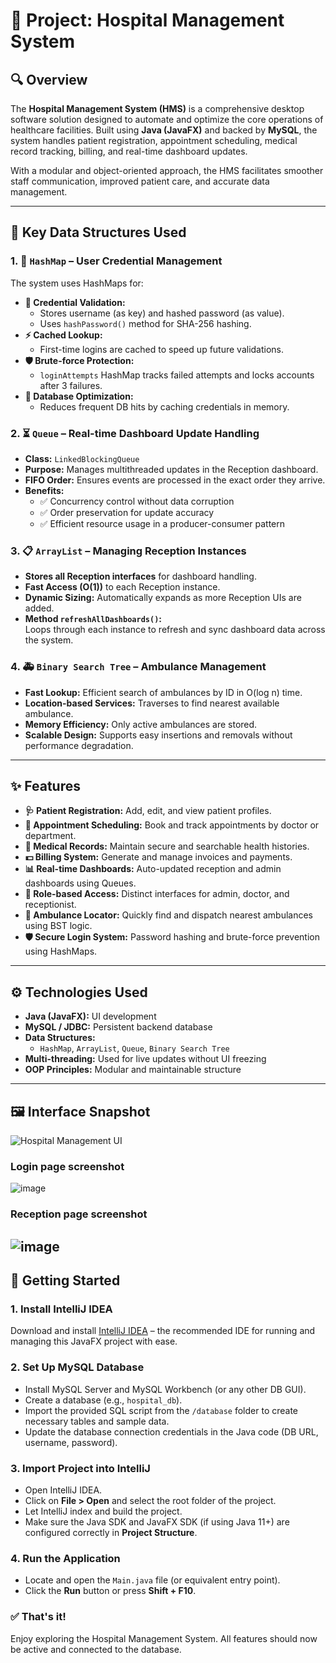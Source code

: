 # 🏥 Project: Hospital Management System

## 🔍 Overview

The **Hospital Management System (HMS)** is a comprehensive desktop software solution designed to automate and optimize the core operations of healthcare facilities. Built using **Java (JavaFX)** and backed by **MySQL**, the system handles patient registration, appointment scheduling, medical record tracking, billing, and real-time dashboard updates.

With a modular and object-oriented approach, the HMS facilitates smoother staff communication, improved patient care, and accurate data management.

---

## 🧠 Key Data Structures Used

### 1. 🧾 `HashMap` – User Credential Management

The system uses HashMaps for:

- **🔐 Credential Validation:**  
  - Stores username (as key) and hashed password (as value).
  - Uses `hashPassword()` method for SHA-256 hashing.
- **⚡ Cached Lookup:**  
  - First-time logins are cached to speed up future validations.
- **🛡️ Brute-force Protection:**  
  - `loginAttempts` HashMap tracks failed attempts and locks accounts after 3 failures.
- **🔄 Database Optimization:**  
  - Reduces frequent DB hits by caching credentials in memory.

### 2. ⏳ `Queue` – Real-time Dashboard Update Handling

- **Class:** `LinkedBlockingQueue`
- **Purpose:** Manages multithreaded updates in the Reception dashboard.
- **FIFO Order:** Ensures events are processed in the exact order they arrive.
- **Benefits:**
  - ✅ Concurrency control without data corruption
  - ✅ Order preservation for update accuracy
  - ✅ Efficient resource usage in a producer-consumer pattern

### 3. 📋 `ArrayList` – Managing Reception Instances

- **Stores all Reception interfaces** for dashboard handling.
- **Fast Access (O(1))** to each Reception instance.
- **Dynamic Sizing:** Automatically expands as more Reception UIs are added.
- **Method `refreshAllDashboards()`:**  
  Loops through each instance to refresh and sync dashboard data across the system.

### 4. 🚑 `Binary Search Tree` – Ambulance Management

- **Fast Lookup:** Efficient search of ambulances by ID in O(log n) time.
- **Location-based Services:** Traverses to find nearest available ambulance.
- **Memory Efficiency:** Only active ambulances are stored.
- **Scalable Design:** Supports easy insertions and removals without performance degradation.

---

## ✨ Features

- **🩺 Patient Registration:** Add, edit, and view patient profiles.
- **📅 Appointment Scheduling:** Book and track appointments by doctor or department.
- **📂 Medical Records:** Maintain secure and searchable health histories.
- **💵 Billing System:** Generate and manage invoices and payments.
- **📊 Real-time Dashboards:** Auto-updated reception and admin dashboards using Queues.
- **🔐 Role-based Access:** Distinct interfaces for admin, doctor, and receptionist.
- **📡 Ambulance Locator:** Quickly find and dispatch nearest ambulances using BST logic.
- **🛡️ Secure Login System:** Password hashing and brute-force prevention using HashMaps.

---

## ⚙️ Technologies Used

- **Java (JavaFX):** UI development
- **MySQL / JDBC:** Persistent backend database
- **Data Structures:**
  - `HashMap`, `ArrayList`, `Queue`, `Binary Search Tree`
- **Multi-threading:** Used for live updates without UI freezing
- **OOP Principles:** Modular and maintainable structure

---

## 🖼️ Interface Snapshot

![Hospital Management UI](https://github.com/user-attachments/assets/hospital-ui-screenshot)

### Login page screenshot
![image](https://github.com/user-attachments/assets/a5a3e229-0320-4b72-82ed-3b54f08382e8)

### Reception page screenshot
![image](https://github.com/user-attachments/assets/3a863aae-2e80-4811-bcc2-8034b3c9b727)
---

## 🚀 Getting Started

### 1. Install IntelliJ IDEA
Download and install [IntelliJ IDEA](https://www.jetbrains.com/idea/download/) – the recommended IDE for running and managing this JavaFX project with ease.

### 2. Set Up MySQL Database
- Install MySQL Server and MySQL Workbench (or any other DB GUI).
- Create a database (e.g., `hospital_db`).
- Import the provided SQL script from the `/database` folder to create necessary tables and sample data.
- Update the database connection credentials in the Java code (DB URL, username, password).

### 3. Import Project into IntelliJ
- Open IntelliJ IDEA.
- Click on **File > Open** and select the root folder of the project.
- Let IntelliJ index and build the project.
- Make sure the Java SDK and JavaFX SDK (if using Java 11+) are configured correctly in **Project Structure**.

### 4. Run the Application
- Locate and open the `Main.java` file (or equivalent entry point).
- Click the **Run** button or press **Shift + F10**.

### ✅ That's it!
Enjoy exploring the Hospital Management System. All features should now be active and connected to the database.
